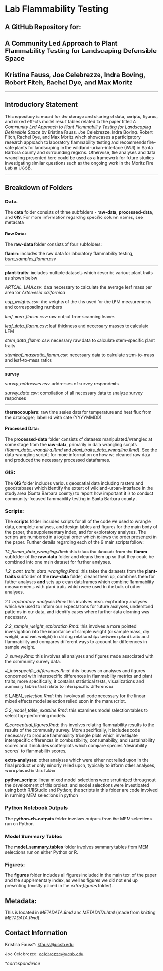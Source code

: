 # Lab Flammability Testing

## A GitHub Repository for: 

## A Community Led Approach to Plant Flammability Testing for Landscaping Defensible Space

## Kristina Fauss, Joe Celebrezze, Indra Boving, Robert Fitch, Rachel Dye, and Max Moritz

--------------------------------

## Introductory Statement
This repository is meant for the storage and sharing of data, scripts, figures, and mixed effects model result tables related to the paper titled *A Community Led Approach to Plant Flammability Testing for Landscaping Defensible Space* by Kristina Fauss, Joe Celebrezze, Indra Boving, Robert Fitch, Rachel Dye, and Max Moritz which showcases a participatory research approach to laboratory flammability testing and recommends fire-safe plants for landscaping in the wildland-urban-interface (WUI) in Santa Barbara county and surrounding regions. Otherwise, the analyses and data wrangling presented here could be used as a framework for future studies investigating similar questions such as the ongoing work in the Moritz Fire Lab at UCSB.

--------------------------------

## Breakdown of Folders

### Data:
The **data** folder consists of three subfolders - **raw-data**, **processed-data**, and **GIS**. For more information regarding specific column names, see metadata

#### Raw Data:
The **raw-data** folder consists of four subfolders:

  **flamm**: includes the raw data for laboratory flammability testing, *burn_samples_flamm.csv*
  
  ----
  
  **plant-traits**: includes multiple datasets which describe various plant traits as shown below
  
  *ARTCAL_LMA.csv*: data necessary to calculate the average leaf mass per area for *Artemesia californica*
  
  *cup_weights.csv*: the weights of the tins used for the LFM measurements and corresponding numbers
  
  *leaf_area_flamm.csv*: raw output from scanning leaves
  
  *leaf_data_flamm.csv*: leaf thickness and necessary masses to calculate LFM
  
  *stem_data_flamm.csv*: necessary raw data to calculate stem-specific plant traits
  
  *stemleaf_massratio_flamm.csv*: necessary data to calculate stem-to-mass and leaf-to-mass ratios
  
  ----
  
  **survey**
  
  *survey_addresses.csv*: addresses of survey respondents
  
  *survey_data.csv*: compilation of all necessary data to analyze survey responses
  
  ----
  
  **thermocouplers**: raw time series data for temperature and heat flux from the datalogger; labelled with date (YYYYMMDD)
  
#### Processed Data:
The **processed-data** folder consists of datasets manipulated/wrangled at some stage from the **raw-data**, primarily in data wrangling scripts (*flamm_data_wrangling.Rmd* and *plant_traits_data_wrangling.Rmd*). See the data wrangling scripts for more information on how we cleaned raw data and produced the necessary processed dataframes.

### GIS:
The **GIS** folder includes various geospatial data including rasters and geodatabases which identify the extent of wildland-urban-interface in the study area (Santa Barbara county) to report how important it is to conduct community-focused flammability testing in Santa Barbara county .

### Scripts:
The **scripts** folder includes scripts for all of the code we used to wrangle data, complete analyses, and design tables and figures for the main body of the paper, the supplementary index, and for exploratory analyses. The scripts are numbered in a logical order which follows the order presented in the paper. Further details regarding each of the 9 main scripts follow:

  *1.1_flamm_data_wrangling.Rmd*: this takes the datasets from the **flamm** subfolder of the **raw-data** folder and cleans them up so that they could be combined into one main dataset for further analyses. 
  
  *1.2_plant_traits_data_wrangling.Rmd*: this takes the datasets from the **plant-traits** subfolder of the **raw-data** folder, cleans them up, combines them for futher analyses **and** sets up clean dataframes which combine flammability measurements with plant traits which were used in the bulk of other analyses.
  
  *2.1_exploratory_analyses.Rmd*: this involves misc. exploratory analyses which we used to inform our expectations for future analyses, understand patterns in our data, and identify cases where further data cleaning was necessary.
  
  *2.2_sample_weight_exploration.Rmd*: this involves a more pointed investigation into the importance of sample weight (or sample mass, dry weight, and wet weight) in driving relationships between plant traits and flammability and compares different ways to account for differences in sample weight.
  
  *3_survey.Rmd*: this involves all analyses and figures made associated with the community survey data.
  
  *4_interspecific_differences.Rmd*: this focuses on analyses and figures concerned with interspecific differences in flammability metrics and plant traits; more specifically, it contains statistical tests, visualizations and summary tables that relate to interspecific differences.
  
  *5.1_MEM_selection.Rmd*: this involves all code necessary for the linear mixed effects model selection relied upon in the manuscript.
  
  *5.2_model_table_examine.Rmd*: this examines model selection tables to select top-performing models.
  
  *6_conceptual_figures.Rmd*: this involves relating flammability results to the results of the community survey. More specifically, it includes code necessary to produce flammability triangle plots which investigate interspecific differences in combustibility, consumability, and sustainability scores and it includes scatterplots which compare species 'desirability scores' to flammability scores.
  
  **extra-analyses**: other analyses which were either not relied upon in the final product or only minorly relied upon, typically to inform other analyses, were placed in this folder
  
  **python_scripts**: linear mixed model selections were scrutinized throughout the development of this project, and model selections were investigated using both R/RStudio and Python; the scripts in this folder are code involved in running MEM selections in python

### Python Notebook Outputs
The **python-nb-outputs** folder involves outputs from the MEM selections run on Python.

### Model Summary Tables
The **model_summary_tables** folder involves summary tables from MEM selections run on either Python or R.

### Figures:
The **figures** folder includes all figures included in the main text of the paper and the supplementary index, as well as figures we did not end up presenting (mostly placed in the *extra-figures* folder).

## Metadata:
This is located in *METADATA.Rmd* and *METADATA.html* (made from knitting *METADATA.Rmd*).

## Contact Information

Kristina Fauss*: kfauss@ucsb.edu

Joe Celebrezze: celebrezze@ucsb.edu

**correspondence*
